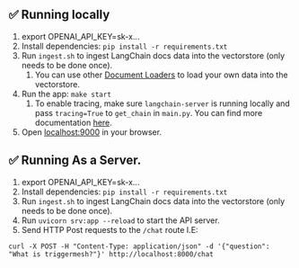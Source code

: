 
## ✅ Running locally
1. export OPENAI_API_KEY=sk-x...
1. Install dependencies: `pip install -r requirements.txt`
1. Run `ingest.sh` to ingest LangChain docs data into the vectorstore (only needs to be done once).
   1. You can use other [Document Loaders](https://langchain.readthedocs.io/en/latest/modules/document_loaders.html) to load your own data into the vectorstore.
1. Run the app: `make start`
   1. To enable tracing, make sure `langchain-server` is running locally and pass `tracing=True` to `get_chain` in `main.py`. You can find more documentation [here](https://langchain.readthedocs.io/en/latest/tracing.html).
1. Open [localhost:9000](http://localhost:9000) in your browser.

## ✅ Running As a Server. 
1. export OPENAI_API_KEY=sk-x...
1. Install dependencies: `pip install -r requirements.txt`
1. Run `ingest.sh` to ingest LangChain docs data into the vectorstore (only needs to be done once).
1. Run `uvicorn srv:app --reload` to start the API server. 
1. Send HTTP Post requests to the `/chat` route I.E:
```
curl -X POST -H "Content-Type: application/json" -d '{"question": "What is triggermesh?"}' http://localhost:8000/chat
```
